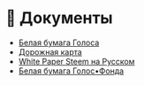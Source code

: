 # 📘 Документы

* [Белая бумага Голоса](1-introduction/golos_whitepaper.md)
* [Дорожная карта](5-development/roadmap.md)
* [White Paper Steem на Русском](1-introduction/steem_whitepaper.md)
* [Белая бумага Голос•Фонда](1-introduction/belaya-bumaga-golosfonda.md)



